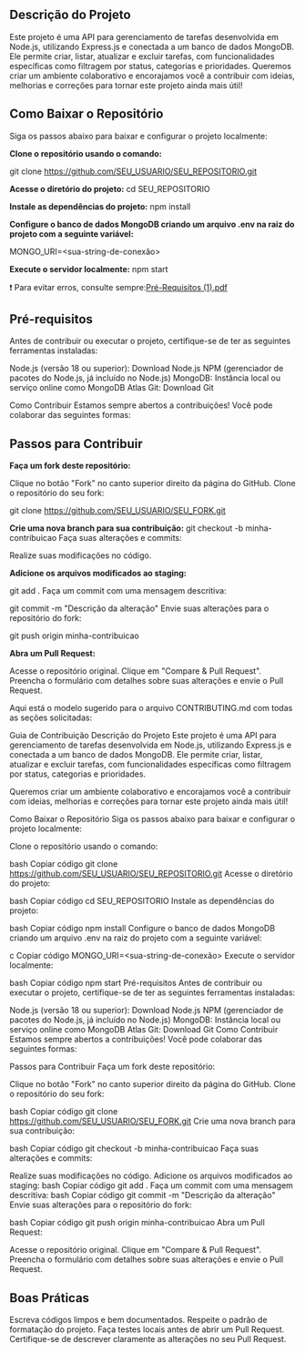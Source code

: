 ## Descrição do Projeto
Este projeto é uma API para gerenciamento de tarefas desenvolvida em Node.js, utilizando Express.js e conectada a um banco de dados MongoDB. Ele permite criar, listar, atualizar e excluir tarefas, com funcionalidades específicas como filtragem por status, categorias e prioridades.
Queremos criar um ambiente colaborativo e encorajamos você a contribuir com ideias, melhorias e correções para tornar este projeto ainda mais útil!

## Como Baixar o Repositório
Siga os passos abaixo para baixar e configurar o projeto localmente:

**Clone o repositório usando o comando:**

git clone https://github.com/SEU_USUARIO/SEU_REPOSITORIO.git

**Acesse o diretório do projeto:**
cd SEU_REPOSITORIO

**Instale as dependências do projeto:**
npm install

**Configure o banco de dados MongoDB criando um arquivo .env na raiz do projeto com a seguinte variável:**

MONGO_URI=<sua-string-de-conexão>

**Execute o servidor localmente:**
npm start

❗ Para evitar erros, consulte sempre:[Pré-Requisitos (1).pdf](https://github.com/user-attachments/files/17969850/Pre-Requisitos.1.pdf)


## Pré-requisitos
Antes de contribuir ou executar o projeto, certifique-se de ter as seguintes ferramentas instaladas:

Node.js (versão 18 ou superior): Download Node.js
NPM (gerenciador de pacotes do Node.js, já incluído no Node.js)
MongoDB: Instância local ou serviço online como MongoDB Atlas
Git: Download Git

Como Contribuir
Estamos sempre abertos a contribuições! Você pode colaborar das seguintes formas:

## Passos para Contribuir
**Faça um fork deste repositório:**

Clique no botão "Fork" no canto superior direito da página do GitHub.
Clone o repositório do seu fork:

git clone https://github.com/SEU_USUARIO/SEU_FORK.git

**Crie uma nova branch para sua contribuição:**
git checkout -b minha-contribuicao
Faça suas alterações e commits:

Realize suas modificações no código.

**Adicione os arquivos modificados ao staging:**

git add .
Faça um commit com uma mensagem descritiva:

git commit -m "Descrição da alteração"
Envie suas alterações para o repositório do fork:


git push origin minha-contribuicao

**Abra um Pull Request:**

Acesse o repositório original.
Clique em "Compare & Pull Request".
Preencha o formulário com detalhes sobre suas alterações e envie o Pull Request.


Aqui está o modelo sugerido para o arquivo CONTRIBUTING.md com todas as seções solicitadas:

Guia de Contribuição
Descrição do Projeto
Este projeto é uma API para gerenciamento de tarefas desenvolvida em Node.js, utilizando Express.js e conectada a um banco de dados MongoDB. Ele permite criar, listar, atualizar e excluir tarefas, com funcionalidades específicas como filtragem por status, categorias e prioridades.

Queremos criar um ambiente colaborativo e encorajamos você a contribuir com ideias, melhorias e correções para tornar este projeto ainda mais útil!

Como Baixar o Repositório
Siga os passos abaixo para baixar e configurar o projeto localmente:

Clone o repositório usando o comando:

bash
Copiar código
git clone https://github.com/SEU_USUARIO/SEU_REPOSITORIO.git
Acesse o diretório do projeto:

bash
Copiar código
cd SEU_REPOSITORIO
Instale as dependências do projeto:

bash
Copiar código
npm install
Configure o banco de dados MongoDB criando um arquivo .env na raiz do projeto com a seguinte variável:

c
Copiar código
MONGO_URI=<sua-string-de-conexão>
Execute o servidor localmente:

bash
Copiar código
npm start
Pré-requisitos
Antes de contribuir ou executar o projeto, certifique-se de ter as seguintes ferramentas instaladas:

Node.js (versão 18 ou superior): Download Node.js
NPM (gerenciador de pacotes do Node.js, já incluído no Node.js)
MongoDB: Instância local ou serviço online como MongoDB Atlas
Git: Download Git
Como Contribuir
Estamos sempre abertos a contribuições! Você pode colaborar das seguintes formas:

Passos para Contribuir
Faça um fork deste repositório:

Clique no botão "Fork" no canto superior direito da página do GitHub.
Clone o repositório do seu fork:

bash
Copiar código
git clone https://github.com/SEU_USUARIO/SEU_FORK.git
Crie uma nova branch para sua contribuição:

bash
Copiar código
git checkout -b minha-contribuicao
Faça suas alterações e commits:

Realize suas modificações no código.
Adicione os arquivos modificados ao staging:
bash
Copiar código
git add .
Faça um commit com uma mensagem descritiva:
bash
Copiar código
git commit -m "Descrição da alteração"
Envie suas alterações para o repositório do fork:

bash
Copiar código
git push origin minha-contribuicao
Abra um Pull Request:

Acesse o repositório original.
Clique em "Compare & Pull Request".
Preencha o formulário com detalhes sobre suas alterações e envie o Pull Request.

## Boas Práticas
Escreva códigos limpos e bem documentados.
Respeite o padrão de formatação do projeto.
Faça testes locais antes de abrir um Pull Request.
Certifique-se de descrever claramente as alterações no seu Pull Request.
